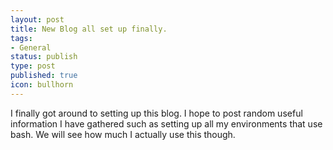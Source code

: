```yaml
---
layout: post
title: New Blog all set up finally.
tags:
- General
status: publish
type: post
published: true
icon: bullhorn
---
```


I finally got around to setting up this blog. I hope to post random useful information I have gathered such as setting up all my environments that use bash. We will see how much I actually use this though.
